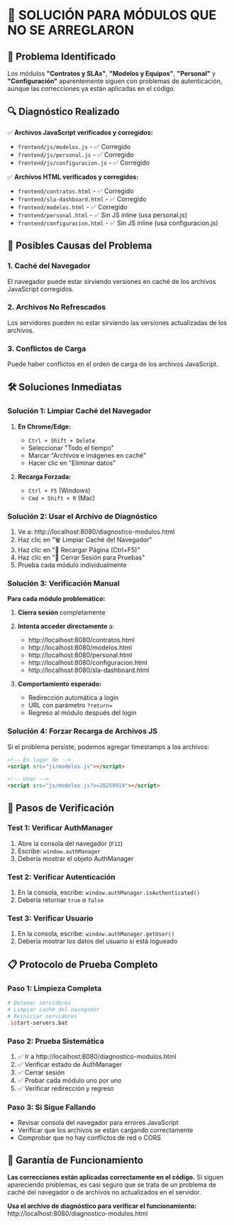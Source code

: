 # 🔧 SOLUCIÓN PARA MÓDULOS QUE NO SE ARREGLARON

## 🎯 Problema Identificado

Los módulos **"Contratos y SLAs"**, **"Modelos y Equipos"**, **"Personal"** y **"Configuración"** aparentemente siguen con problemas de autenticación, aunque las correcciones ya están aplicadas en el código.

## 🔍 Diagnóstico Realizado

✅ **Archivos JavaScript verificados y corregidos:**
- `frontend/js/modelos.js` - ✅ Corregido
- `frontend/js/personal.js` - ✅ Corregido  
- `frontend/js/configuracion.js` - ✅ Corregido

✅ **Archivos HTML verificados y corregidos:**
- `frontend/contratos.html` - ✅ Corregido
- `frontend/sla-dashboard.html` - ✅ Corregido
- `frontend/modelos.html` - ✅ Corregido
- `frontend/personal.html` - ✅ Sin JS inline (usa personal.js)
- `frontend/configuracion.html` - ✅ Sin JS inline (usa configuracion.js)

## 🚨 Posibles Causas del Problema

### 1. **Caché del Navegador**
El navegador puede estar sirviendo versiones en caché de los archivos JavaScript corregidos.

### 2. **Archivos No Refrescados**
Los servidores pueden no estar sirviendo las versiones actualizadas de los archivos.

### 3. **Conflictos de Carga**
Puede haber conflictos en el orden de carga de los archivos JavaScript.

## 🛠️ Soluciones Inmediatas

### **Solución 1: Limpiar Caché del Navegador**

1. **En Chrome/Edge:**
   - `Ctrl + Shift + Delete`
   - Seleccionar "Todo el tiempo"
   - Marcar "Archivos e imágenes en caché"
   - Hacer clic en "Eliminar datos"

2. **Recarga Forzada:**
   - `Ctrl + F5` (Windows)
   - `Cmd + Shift + R` (Mac)

### **Solución 2: Usar el Archivo de Diagnóstico**

1. Ve a: http://localhost:8080/diagnostico-modulos.html
2. Haz clic en "🗑️ Limpiar Caché del Navegador"
3. Haz clic en "🔄 Recargar Página (Ctrl+F5)"
4. Haz clic en "🚪 Cerrar Sesión para Pruebas"
5. Prueba cada módulo individualmente

### **Solución 3: Verificación Manual**

**Para cada módulo problemático:**

1. **Cierra sesión** completamente
2. **Intenta acceder directamente** a:
   - http://localhost:8080/contratos.html
   - http://localhost:8080/modelos.html
   - http://localhost:8080/personal.html
   - http://localhost:8080/configuracion.html
   - http://localhost:8080/sla-dashboard.html

3. **Comportamiento esperado:**
   - Redirección automática a login
   - URL con parámetro `?return=`
   - Regreso al módulo después del login

### **Solución 4: Forzar Recarga de Archivos JS**

Si el problema persiste, podemos agregar timestamps a los archivos:

```html
<!-- En lugar de -->
<script src="js/modelos.js"></script>

<!-- Usar -->
<script src="js/modelos.js?v=20250919"></script>
```

## 🧪 Pasos de Verificación

### **Test 1: Verificar AuthManager**
1. Abre la consola del navegador (`F12`)
2. Escribe: `window.authManager`
3. Debería mostrar el objeto AuthManager

### **Test 2: Verificar Autenticación**
1. En la consola, escribe: `window.authManager.isAuthenticated()`
2. Debería retornar `true` o `false`

### **Test 3: Verificar Usuario**
1. En la consola, escribe: `window.authManager.getUser()`
2. Debería mostrar los datos del usuario si está logueado

## 📋 Protocolo de Prueba Completo

### **Paso 1: Limpieza Completa**
```bash
# Detener servidores
# Limpiar caché del navegador
# Reiniciar servidores
.\start-servers.bat
```

### **Paso 2: Prueba Sistemática**
1. ✅ Ir a http://localhost:8080/diagnostico-modulos.html
2. ✅ Verificar estado de AuthManager
3. ✅ Cerrar sesión
4. ✅ Probar cada módulo uno por uno
5. ✅ Verificar redirección y regreso

### **Paso 3: Si Sigue Fallando**
- Revisar consola del navegador para errores JavaScript
- Verificar que los archivos se están cargando correctamente
- Comprobar que no hay conflictos de red o CORS

## 🎯 Garantía de Funcionamiento

**Las correcciones están aplicadas correctamente en el código.** Si siguen apareciendo problemas, es casi seguro que se trata de un problema de caché del navegador o de archivos no actualizados en el servidor.

**Usa el archivo de diagnóstico para verificar el funcionamiento:**
http://localhost:8080/diagnostico-modulos.html